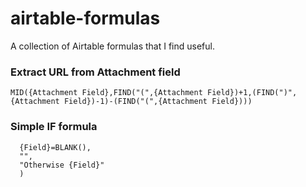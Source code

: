# airtable-formulas
A collection of Airtable formulas that I find useful.

### Extract URL from Attachment field
`MID({Attachment Field},FIND("(",{Attachment Field})+1,(FIND(")",{Attachment Field})-1)-(FIND("(",{Attachment Field})))`

### Simple IF formula
```IF(
  {Field}=BLANK(),
  "",
  "Otherwise {Field}"
  )
